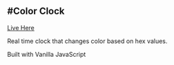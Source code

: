#Color Clock
---
[Live Here](http://nickleach.github.io/Color-Clock/)

Real time clock that changes color based on hex values. 

Built with Vanilla JavaScript
